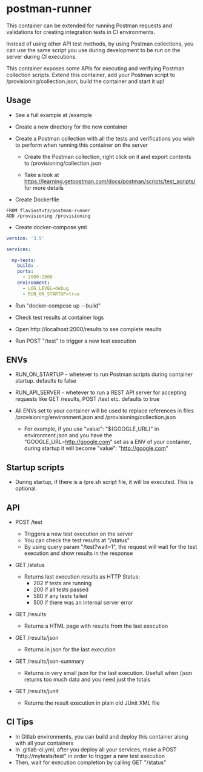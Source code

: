# postman-runner
This container can be extended for running Postman requests and validations for creating integration tests in CI environments.

Instead of using other API test methods, by using Postman collections, you can use the same script you use during development to be run on the server during CI executions.

This container exposes some APIs for executing and verifying Postman collection scripts. Extend this container, add your Postman script to /provisioning/collection.json, build the container and start it up!


## Usage

* See a full example at /example

* Create a new directory for the new container

* Create a Postman collection with all the tests and verifications you wish to perform when running this container on the server

  * Create the Postman collection, right click on it and export contents to /provisioning/collection.json

  * Take a look at https://learning.getpostman.com/docs/postman/scripts/test_scripts/ for more details
  
* Create Dockerfile

```
FROM flaviostutz/postman-runner
ADD /provisioning /provisioning
```

* Create docker-compose.yml

```yml
version: '3.5'

services:

  my-tests:
    build: .
    ports:
      - 2000:2000
    environment:
      - LOG_LEVEL=debug
      - RUN_ON_STARTUP=true
```

* Run "docker-compose up --build"

* Check test results at container logs

* Open http://localhost:2000/results to see complete results

* Run POST "/test" to trigger a new test execution

## ENVs

* RUN_ON_STARTUP - whetever to run Postman scripts during container startup. defaults to false
* RUN_API_SERVER - whetever to run a REST API server for accepting requests like GET /results, POST /test etc. defaults to true

* All ENVs set to your container will be used to replace references in files /provisioning/environment.json and /provisioning/collection.json

  * For example, if you use "value": "${GOOGLE_URL}" in environment.json and you have the "GOOGLE_URL=http://google.com" set as a ENV of your container, during startup it will become "value": "http://google.com"

## Startup scripts

* During startup, if there is a /pre.sh script file, it will be executed. This is optional.

## API

* POST /test
  * Triggers a new test execution on the server
  * You can check the test results at "/status"
  * By using query param "/test?wait=1", the request will wait for the test execution and show results in the response

* GET /status
  * Returns last execution results as HTTP Status:
    * 202 if tests are running
    * 200 if all tests passed
    * 580 if any tests failed
    * 500 if there was an internal server error

* GET /results
  * Returns a HTML page with results from the last execution

* GET /results/json
  * Returns in json for the last execution

* GET /results/json-summary
  * Returns in very small json for the last execution. Usefull when /json returns too much data and you need just the totals

* GET /results/junit
  * Returns the result execution in plain old JUnit XML file

## CI Tips

* In Gitlab environments, you can build and deploy this container along with all your containers
* In .gitlab-ci.yml, after you deploy all your services, make a POST "http://mytests/test" in order to trigger a new test execution
* Then, wait for execution completion by calling GET "/status"

